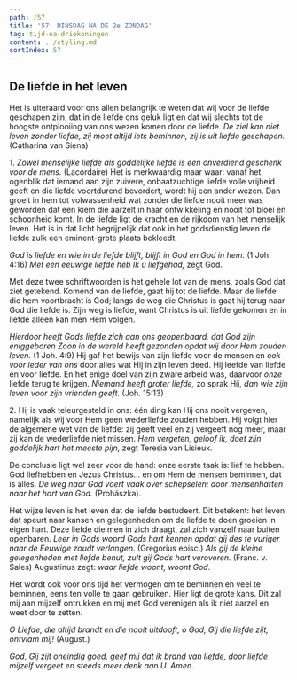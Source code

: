 ```yaml
---
path: /57
title: '57: DINSDAG NA DE 2e ZONDAG'
tag: tijd-na-driekoningen
content: ../styling.md
sortIndex: 57
---
```


## De liefde in het leven

Het is uiteraard voor ons allen belangrijk te weten dat wij voor de liefde geschapen zijn, dat in de liefde ons geluk ligt en dat wij slechts tot de hoogste ontplooiing van ons wezen komen door de liefde. _De ziel kan niet leven zonder liefde, zij moet altijd iets beminnen, zij is uit liefde geschapen._(Catharina van Siena)

1\. _Zowel menselijke liefde als goddelijke liefde is een onverdiend geschenk voor de mens._ (Lacordaire) Het is merkwaardig maar waar: vanaf het ogenblik dat iemand aan zijn zuivere, onbaatzuchtige liefde volle vrijheid geeft en die liefde voortdurend bevordert, wordt hij een ander wezen. Dan groeit in hem tot volwassenheid wat zonder die liefde nooit meer was geworden dat een kiem die aarzelt in haar ontwikkeling en nooit tot bloei en schoonheid komt. In de liefde ligt de kracht en de rijkdom van het menselijk leven. Het is in dat licht begrijpelijk dat ook in het godsdienstig leven de liefde zulk een eminent-grote plaats bekleedt.

_God is liefde en wie in de liefde blijft, blijft in God en God in hem._ (1 Joh. 4:16) _Met een eeuwige liefde heb Ik u liefgehad,_ zegt God.

Met deze twee schriftwoorden is het gehele lot van de mens, zoals God dat ziet getekend. Komend van de liefde, gaat hij tot de liefde. Maar de liefde die hem voortbracht is God; langs de weg die Christus is gaat hij terug naar God die liefde is. Zijn weg is liefde, want Christus is uit liefde gekomen en in liefde alleen kan men Hem volgen.

_Hierdoor heeft Gods liefde zich aan ons geopenbaard, dat God zijn eniggeboren Zoon in de wereld heeft gezonden opdat wij door Hem zouden leven._ (1 Joh. 4:9) Hij gaf het bewijs van zijn liefde voor de mensen en _ook voor ieder van ons_ door alles wat Hij in zijn leven deed. Hij leefde van liefde en voor liefde. En het enige doel van zijn zware arbeid was, daarvoor _onze_ liefde terug te krijgen. _Niemand heeft groter liefde,_ zo sprak Hij, _dan wie zijn leven voor zijn vrienden geeft._ (Joh. 15:13)

2\. Hij is vaak teleurgesteld in ons: één ding kan Hij ons nooit vergeven, namelijk als wij voor Hem geen wederliefde zouden hebben. Hij volgt hier de algemene wet van de liefde: zij geeft veel en zij vergeeft nog meer, maar zij kan de wederliefde niet missen. _Hem vergeten, geloof ik, doet zijn goddelijk hart het meeste pijn,_ zegt Teresia van Lisieux.

De conclusie ligt wel zeer voor de hand: onze eerste taak is: lief te hebben. God liefhebben en Jezus Christus... en om Hem de mensen beminnen, dat is alles. _De weg naar God voert vaak over schepselen: door mensenharten naar het hart van God._ (Prohászka).

Het wijze leven is het leven dat de liefde bestudeert. Dit betekent: het leven dat speurt naar kansen en gelegenheden om de liefde te doen groeien in eigen hart. Deze liefde die men in zich draagt, zal zich vanzelf naar buiten openbaren. _Leer in Gods woord Gods hart kennen opdat gij des te vuriger naar de Eeuwige zoudt verlangen._ (Gregorius episc.) _Als gij de kleine gelegenheden met liefde benut, zult gij Gods hart veroveren._ (Franc. v. Sales) Augustinus zegt: _waar liefde woont, woont God_.

Het wordt ook voor ons tijd het vermogen om te beminnen en veel te beminnen, eens ten volle te gaan gebruiken. Hier ligt de grote kans. Dit zal mij aan mijzelf ontrukken en mij met God verenigen als ik niet aarzel en weet door te zetten.

_O Liefde, die altijd brandt en die nooit uitdooft, o God, Gij die liefde zijt, ontvlam mij!_ (August.)

_God, Gij zijt oneindig goed, geef mij dat ik brand van liefde, door liefde mijzelf vergeet en steeds meer denk aan U. Amen._
